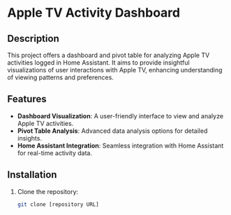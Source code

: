 # Apple TV Activity Dashboard

## Description
This project offers a dashboard and pivot table for analyzing Apple TV activities logged in Home Assistant. It aims to provide insightful visualizations of user interactions with Apple TV, enhancing understanding of viewing patterns and preferences.

## Features
- **Dashboard Visualization**: A user-friendly interface to view and analyze Apple TV activities.
- **Pivot Table Analysis**: Advanced data analysis options for detailed insights.
- **Home Assistant Integration**: Seamless integration with Home Assistant for real-time activity data.

## Installation
1. Clone the repository:
   ```bash
   git clone [repository URL]

